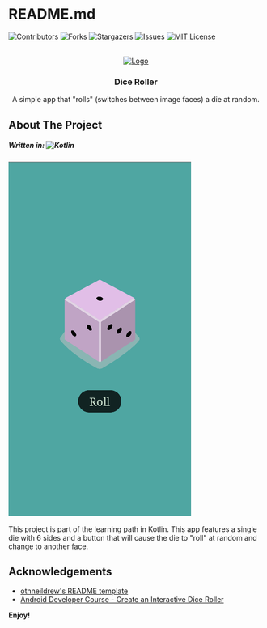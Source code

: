 <a name="readme-top"></a>
# README.md

[![Contributors][contributors-shield]][contributors-url]
[![Forks][forks-shield]][forks-url]
[![Stargazers][stars-shield]][stars-url]
[![Issues][issues-shield]][issues-url]
[![MIT License][license-shield]][license-url]

<!-- PROJECT LOGO -->
<br />
<div align="center">
  <a href="https://github.com/AchroDev/DiceRollerPractice">
    <img src="app/src/main/res/drawable/dice_1.xml" alt="Logo" width="80" height="80">
  </a>

<h3 align="center"> Dice Roller </h3>

  <p align="center">
    A simple app that "rolls" (switches between image faces) a die at random.
    <br />
  </p>
</div>

<!-- ABOUT THE PROJECT -->
## About The Project
##### Written in: ![Kotlin](https://img.shields.io/badge/Kotlin-0095D5?&style=for-the-badge&logo=kotlin&logoColor=white)
![Dice Roller Screen Shot](/images/screenshot.png)

<p>
    This project is part of the learning path in Kotlin. This app features a single die with 6 sides and a button that will cause the die to "roll" at random and change to another face.
</p>

<!-- ACKNOWLEDGEMENTS -->
## Acknowledgements
* [othneildrew's README template](https://github.com/othneildrew/Best-README-Template)
* [Android Developer Course - Create an Interactive Dice Roller](https://developer.android.com/codelabs/basic-android-kotlin-compose-build-a-dice-roller-app?)

<!-- MARKDOWN LINKS & IMAGES -->
<!-- https://www.markdownguide.org/basic-syntax/#reference-style-links -->
[contributors-shield]: https://img.shields.io/github/contributors/AchroDev/AchroDev.svg?style=for-the-badge
[contributors-url]: https://github.com/AchroDev/DiceRollerpractice/graphs/contributors
[forks-shield]: https://img.shields.io/github/forks/AchroDev/AchroDev.svg?style=for-the-badge
[forks-url]: https://github.com/AchroDev/DiceRollerpractice/network/members
[stars-shield]: https://img.shields.io/github/stars/AchroDev/AchroDev.svg?style=for-the-badge
[stars-url]: https://github.com/AchroDev/DiceRollerpractice/stargazers
[issues-shield]: https://img.shields.io/github/issues/AchroDev/AchroDev.svg?style=for-the-badge
[issues-url]: https://github.com/AchroDev/DiceRollerpractice/issues
[license-shield]: https://img.shields.io/github/license/AchroDev/AchroDev.svg?style=for-the-badge
[license-url]: https://github.com/AchroDev/DiceRollerpractice/blob/main/LICENSE.txt

**Enjoy!**
